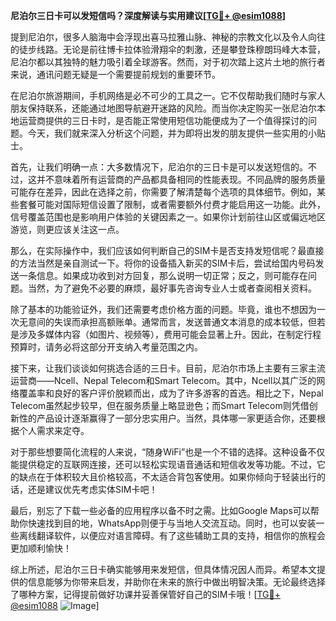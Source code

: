 **尼泊尔三日卡可以发短信吗？深度解读与实用建议[[TG💪+ @esim1088](https://t.me/s/esim1088)]**

提到尼泊尔，很多人脑海中会浮现出喜马拉雅山脉、神秘的宗教文化以及令人向往的徒步线路。无论是前往博卡拉体验滑翔伞的刺激，还是攀登珠穆朗玛峰大本营，尼泊尔都以其独特的魅力吸引着全球游客。然而，对于初次踏上这片土地的旅行者来说，通讯问题无疑是一个需要提前规划的重要环节。

在尼泊尔旅游期间，手机网络是必不可少的工具之一。它不仅帮助我们随时与家人朋友保持联系，还能通过地图导航避开迷路的风险。而当你决定购买一张尼泊尔本地运营商提供的三日卡时，是否能正常使用短信功能便成为了一个值得探讨的问题。今天，我们就来深入分析这个问题，并为即将出发的朋友提供一些实用的小贴士。

首先，让我们明确一点：大多数情况下，尼泊尔的三日卡是可以发送短信的。不过，这并不意味着所有运营商的产品都具备相同的性能表现。不同品牌的服务质量可能存在差异，因此在选择之前，你需要了解清楚每个选项的具体细节。例如，某些套餐可能对国际短信设置了限制，或者需要额外付费才能启用这一功能。此外，信号覆盖范围也是影响用户体验的关键因素之一。如果你计划前往山区或偏远地区游览，则更应该关注这一点。

那么，在实际操作中，我们应该如何判断自己的SIM卡是否支持发短信呢？最直接的方法当然是亲自测试一下。将你的设备插入新买的SIM卡后，尝试给国内号码发送一条信息。如果成功收到对方回复，那么说明一切正常；反之，则可能存在问题。当然，为了避免不必要的麻烦，最好事先咨询专业人士或者查阅相关资料。

除了基本的功能验证外，我们还需要考虑价格方面的问题。毕竟，谁也不想因为一次无意间的失误而承担高额账单。通常而言，发送普通文本消息的成本较低，但若是涉及多媒体内容（如图片、视频等），费用可能会显著上升。因此，在制定行程预算时，请务必将这部分开支纳入考量范围之内。

接下来，让我们谈谈如何挑选合适的三日卡。目前，尼泊尔市场上主要有三家主流运营商——Ncell、Nepal Telecom和Smart Telecom。其中，Ncell以其广泛的网络覆盖率和良好的客户评价脱颖而出，成为了许多游客的首选。相比之下，Nepal Telecom虽然起步较早，但在服务质量上略显逊色；而Smart Telecom则凭借创新性的产品设计逐渐赢得了一部分忠实用户。当然，具体哪一家更适合你，还要根据个人需求来定夺。

对于那些想要简化流程的人来说，“随身WiFi”也是一个不错的选择。这种设备不仅能提供稳定的互联网连接，还可以轻松实现语音通话和短信收发等功能。不过，它的缺点在于体积较大且价格较高，不太适合背包客使用。如果你倾向于轻装出行的话，还是建议优先考虑实体SIM卡吧！

最后，别忘了下载一些必备的应用程序以备不时之需。比如Google Maps可以帮助你快速找到目的地，WhatsApp则便于与当地人交流互动。同时，也可以安装一些离线翻译软件，以便应对语言障碍。有了这些辅助工具的支持，相信你的旅程会更加顺利愉快！

综上所述，尼泊尔三日卡确实能够用来发短信，但具体情况因人而异。希望本文提供的信息能够为你带来启发，并助你在未来的旅行中做出明智决策。无论最终选择了哪种方案，记得提前做好功课并妥善保管好自己的SIM卡哦！[[TG💪+ @esim1088](https://t.me/s/esim1088) ![Image](https://i.postimg.cc/4NQfJmqS/Snipaste-2025-05-13-00-14-12.png)]